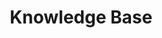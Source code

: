 ---
title: Knowledge Base
sidebar: main_sidebar_0_11_1
keywords: 
permalink: knowledge_base.0.11.1.html
folder: knowledge
toc: false
---